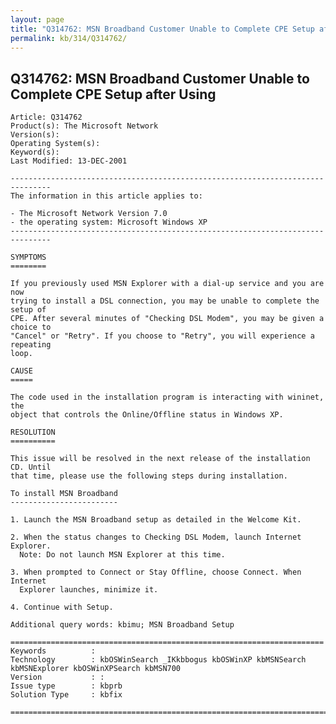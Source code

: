 ```yaml
---
layout: page
title: "Q314762: MSN Broadband Customer Unable to Complete CPE Setup after Using"
permalink: kb/314/Q314762/
---
```


## Q314762: MSN Broadband Customer Unable to Complete CPE Setup after Using

	Article: Q314762
	Product(s): The Microsoft Network
	Version(s): 
	Operating System(s): 
	Keyword(s): 
	Last Modified: 13-DEC-2001
	
	-------------------------------------------------------------------------------
	The information in this article applies to:
	
	- The Microsoft Network Version 7.0 
	- the operating system: Microsoft Windows XP 
	-------------------------------------------------------------------------------
	
	SYMPTOMS
	========
	
	If you previously used MSN Explorer with a dial-up service and you are now
	trying to install a DSL connection, you may be unable to complete the setup of
	CPE. After several minutes of "Checking DSL Modem", you may be given a choice to
	"Cancel" or "Retry". If you choose to "Retry", you will experience a repeating
	loop.
	
	CAUSE
	=====
	
	The code used in the installation program is interacting with wininet, the
	object that controls the Online/Offline status in Windows XP.
	
	RESOLUTION
	==========
	
	This issue will be resolved in the next release of the installation CD. Until
	that time, please use the following steps during installation.
	
	To install MSN Broadband
	------------------------
	
	1. Launch the MSN Broadband setup as detailed in the Welcome Kit.
	
	2. When the status changes to Checking DSL Modem, launch Internet Explorer.
	  Note: Do not launch MSN Explorer at this time.
	
	3. When prompted to Connect or Stay Offline, choose Connect. When Internet
	  Explorer launches, minimize it.
	
	4. Continue with Setup.
	
	Additional query words: kbimu; MSN Broadband Setup
	
	======================================================================
	Keywords          :  
	Technology        : kbOSWinSearch _IKkbbogus kbOSWinXP kbMSNSearch kbMSNExplorer kbOSWinXPSearch kbMSN700
	Version           : :
	Issue type        : kbprb
	Solution Type     : kbfix
	
	=============================================================================
	
